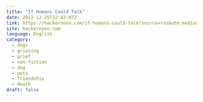 ```yaml
---
title: "If Humans Could Talk"
date: 2022-12-25T22:42:07Z
link: https://hackernoon.com/if-humans-could-talk?source=rss&utm_medium=RSS&utm_source=news.12bit.vn
site: hackernoon.com
language: English
category:
  - dogs
  - grieving
  - grief
  - non-fiction
  - dog
  - pets
  - friendship
  - death
draft: false
---
```


